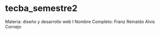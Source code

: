 # tecba_semestre2
Materia: diseño y desarrollo web I
Nombre Completo:  Franz Reinaldo Alvis Cornejo
